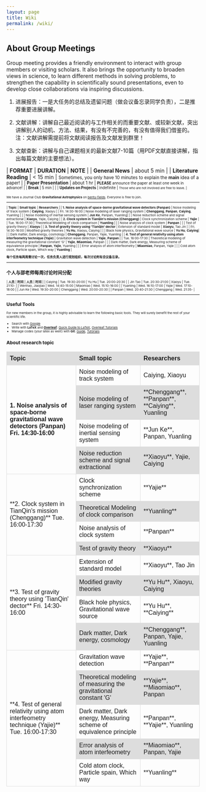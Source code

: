 ```yaml
---
layout: page
title: Wiki
permalink: /wiki/
---
```


<style>
table {
  font-family: arial, sans-serif;
  border-collapse: collapse;
  width: 100%;
}

td, th {
  border: 1px solid #dddddd;
  text-align: left;
  padding: 8px;
}

tr:nth-child(odd) {
  background-color: #dddddd;
}
</style>

## About Group Meetings

Group meeting provides a friendly environment to interact with group
members or visiting scholars.  It also brings the opportunity to broaden views
in science, to learn different methods in solving problems, to strengthen the
capability in scientifically sound presentations, even to develop close
collaborations via inspiring discussions. 

1. 进展报告：一是大任务的总结及遗留问题（做会议备忘录同学负责），二是推荐重要进展讲解。 

2. 文献讲解：讲解自己最近阅读的与工作相关的而重要文献、或较新文献，突出讲解别人的动机、方法、结果，有没有不完善的，有没有值得我们借鉴的。注：文献讲解需提前将文献阅读报告及文献发到群里！

3. 文献查新：讲解与自己课题相关的最新文献7-10篇（用PDF文献直接讲解，指出每篇文献的主要想法）。


| **FORMAT** | **DURATION** | **NOTE** |
| **General News** | about 5 min |
| **Literature Reading** | < 15 min | <small>Sometimes, you only have 10 minutes to explain the <b>main</b> idea of a paper! |
| **Paper Presentation** | about 1 hr | <small><b>PLEASE</b> announce the paper at least one week in advance! |
| **Break** | 5 min | |
| **Updates on Projects** | indefinite | <small>Those who are not involved are free to leave. |

<p></p>

We have a Journal Club **Gravitational Astrophysics** on
[benty-fields](https://benty-fields.com/). Everyone is free to join.

<p></p>

---

| **Topic** | **Small topic** | **Researchers** | 
| **1. Noise analysis of space-borne gravitational wave detectors (Panpan)** | Noise modeling of track system | **Caiying**, Xiaoyu |
| Fri. 14:30-16:00 | Noise modeling of laser ranging system  | **Chenggang**, **Panpan**, **Caiying**, Yuanling |
|  | Noise modeling of inertial sensing system | **Jun Ke**, Panpan, Yuanling|
|  | Noise reduction scheme and signal extractional | **Xiaoyu**, Yajie, Caiying |
| **2. Clock system in TianQin's mission (Chenggang)** | Clock synchronization scheme | **Yajie** |
| Tue. 16:00-17:30  | Theoretical Modeling of clock comparison  | **Yuanling** |
| | Noise analysis of clock system | **Panpan** |
| | Test of gravity theory | **Xiaoyu** |
| **3. Test of gravity theory using 'TianQin' dector** | Extension of standard model | **Xiaoyu**, Tao Jin |
| Fri. 14:30-16:00  | Modified gravity theories  | **Yu Hu**, Xiaoyu, Caiying |
| | Black hole physics, Gravitational wave source | **Yu Hu**, **Caiying**|
| | Dark matter, Dark energy, cosmology | **Chenggang**, Panpan, Yajie, Yuanling |
| **4. Test of general relativity using atom interfeometry technique (Yajie)** | Gravitation wave detection | **Yajie**, **Panpan** |
| Tue. 16:00-17:30 | Theoretical modeling of measuring the gravitational constant 'G'  | **Yajie**, **Miaomiao**, Panpan |
| | Dark matter, Dark energy, Measuring scheme of equivalence principle | **Panpan**, **Yajie**, Yuanling |
| | Error analysis of atom interfeometry | **Miaomiao**, Panpan, Yajie |
| | Cold atom clock, Particle spain, Which way | **Yuanling** |

**每个任务每两周需讨论一次，任务负责人进行规划组织，每次讨论附有会议备忘录。**

---

## 个人与邵老师每周讨论时间分配

| **人员** | **时间** | **人员** | **时间** |
| Caiying | Tue. 19:30-20:00 | Yu Hu | Tue. 20:00-20:30 |
| Jin Tao | Tue. 20:30-21:00 | Xiaoyu | Tue. 21:10- |
| Wenhao, Jiaojiao | Wed. 14:40-15:00 | Miaomiao | Wed. 15:10-16:00 |
| Yuanling | Wed. 16:10-17:00 | Yajie | Wed. 17:10-18:00 |
| Jun Ke | Wed. 19:30-20:00 | Chenggang | Wed. 20:00-20:30 |
| Panpan | Wed. 20:40-21:30 | Chenggang | Wed. 21:35- |

---

## Useful Tools

For new members in the group, it is highly advisable to learn the following basic tools. They will surely benefit the rest of your scientific life.

- Search with [Google](https://www.google.com/ncr)
- Write with **LaTeX** and [**Overleaf**](https://www.overleaf.com): [Quick Guide to LaTeX](https://www.overleaf.com/latex/templates/a-quick-guide-to-latex/fghqpfgnxggz), [Overleaf Tutorials](https://www.overleaf.com/learn/latex/Tutorials)
- Manage codes (your latex as well!) with **Git**: [Guide](http://rogerdudler.github.io/git-guide/), [Tutorials](https://www.atlassian.com/git/tutorials)

## About research topic

<table>
  <tr>
    <th>Topic</th>
    <th>Small topic</th>
    <th>Researchers</th>
  </tr>
  <tr>
    <td rowspan="4"><strong>1. Noise analysis of space-borne gravitational wave detectors (Panpan)<strong> Fri. 14:30-16:00</td>
    <td>Noise modeling of track system </td>
    <td>Caiying, Xiaoyu</td>
  </tr>
  <tr>
    <td>Noise modeling of laser ranging system</td>
    <td>**Chenggang**, **Panpan**, **Caiying**, Yuanling</td>
  </tr>
  <tr>
    <td>Noise modeling of inertial sensing system</td>
    <td>**Jun Ke**, Panpan, Yuanling</td>
  </tr>
  <tr>
    <td>Noise reduction scheme and signal extractional</td>
    <td>**Xiaoyu**, Yajie, Caiying</td>
  </tr>
  
   <tr>
    <td rowspan="4">**2. Clock system in TianQin's mission (Chenggang)** Tue. 16:00-17:30</td>
    <td>Clock synchronization scheme </td>
    <td>**Yajie**</td>
  </tr>
  <tr>
    <td>Theoretical Modeling of clock comparison</td>
    <td>**Yuanling**</td>
  </tr>
  <tr>
    <td>Noise analysis of clock system</td>
    <td>**Panpan**</td>
  </tr>
  <tr>
    <td>Test of gravity theory</td>
    <td>**Xiaoyu**</td>
  </tr> 
  
   <tr>
    <td rowspan="4">**3. Test of gravity theory using 'TianQin' dector**  Fri. 14:30-16:00</td>
    <td>Extension of standard model</td>
    <td>**Xiaoyu**, Tao Jin</td>
  </tr>
  <tr>
    <td>Modified gravity theories</td>
    <td>**Yu Hu**, Xiaoyu, Caiying</td>
  </tr>
  <tr>
    <td>Black hole physics, Gravitational wave source</td>
    <td>**Yu Hu**, **Caiying**</td>
  </tr>
  <tr>
    <td>Dark matter, Dark energy, cosmology</td>
    <td>**Chenggang**, Panpan, Yajie, Yuanling</td>
  </tr> 
  
   <tr>
    <td rowspan="5"> **4. Test of general relativity using atom interfeometry technique (Yajie)**  Tue. 16:00-17:30</td>
    <td>Gravitation wave detection</td>
    <td>**Yajie**, **Panpan**</td>
  </tr>
  <tr>
    <td>Theoretical modeling of measuring the gravitational constant 'G'</td>
    <td>**Yajie**, **Miaomiao**, Panpan</td>
  </tr>
  <tr>
    <td>Dark matter, Dark energy, Measuring scheme of equivalence principle</td>
    <td>**Panpan**, **Yajie**, Yuanling</td>
  </tr>
  <tr>
    <td>Error analysis of atom interfeometry</td>
    <td>**Miaomiao**, Panpan, Yajie</td>
  </tr> 
  <tr>
    <td>Cold atom clock, Particle spain, Which way</td>
    <td>**Yuanling**</td>
  </tr> 

